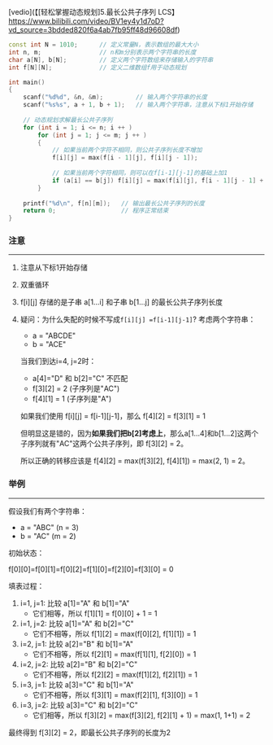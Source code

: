 [vedio](【[轻松掌握动态规划]5.最长公共子序列 LCS】https://www.bilibili.com/video/BV1ey4y1d7oD?vd_source=3bdded820f6a4ab7fb95ff48d96608df)

```cpp
const int N = 1010;      // 定义常量N，表示数组的最大大小
int n, m;                // n和m分别表示两个字符串的长度
char a[N], b[N];         // 定义两个字符数组来存储输入的字符串
int f[N][N];             // 定义二维数组f用于动态规划

int main()
{
    scanf("%d%d", &n, &m);         // 输入两个字符串的长度
    scanf("%s%s", a + 1, b + 1);   // 输入两个字符串，注意从下标1开始存储
    
    // 动态规划求解最长公共子序列
    for (int i = 1; i <= n; i ++ )
        for (int j = 1; j <= m; j ++ )
        {
            // 如果当前两个字符不相同，则公共子序列长度不增加
            f[i][j] = max(f[i - 1][j], f[i][j - 1]);
            
            // 如果当前两个字符相同，则可以在f[i-1][j-1]的基础上加1
            if (a[i] == b[j]) f[i][j] = max(f[i][j], f[i - 1][j - 1] + 1);
        }
    
    printf("%d\n", f[n][m]);   // 输出最长公共子序列的长度
    return 0;                  // 程序正常结束
}
```

### 注意
---
1. 注意从下标1开始存储
2. 双重循环
3. f\[i]\[j] 存储的是子串 a\[1...i] 和子串 b\[1...j] 的最长公共子序列长度

4. 疑问：为什么失配的时候不写成`f[i][j] =f[i-1][j-1]`?
		考虑两个字符串：
	
	- a = "ABCDE"
	- b = "ACE"
	
	当我们到达i=4, j=2时：
	- a\[4]="D" 和 b\[2]="C" 不匹配
	- f\[3]\[2] = 2 (子序列是"AC")
	- f\[4]\[1] = 1 (子序列是"A")
	
	如果我们使用 f\[i]\[j] = f\[i-1]\[j-1]，那么 f\[4]\[2] = f\[3]\[1] = 1
	
	但明显这是错的，因为**如果我们把b\[2]考虑上**，那么a\[1...4]和b\[1...2]这两个子序列就有"AC"这两个公共子序列，即 f\[3]\[2] = 2。
	
	所以正确的转移应该是 f\[4]\[2] = max(f\[3]\[2], f\[4]\[1]) = max(2, 1) = 2。
	

### 举例
---
假设我们有两个字符串：
- a = "ABC" (n = 3)
- b = "AC" (m = 2)

初始状态：

f\[0]\[0]=f\[0]\[1]=f\[0]\[2]=f\[1]\[0]=f\[2]\[0]=f\[3]\[0] = 0

填表过程：

1. i=1, j=1: 比较 a\[1]="A" 和 b\[1]="A"
    - 它们相等，所以 f\[1]\[1] = f\[0]\[0] + 1 = 1
2. i=1, j=2: 比较 a\[1]="A" 和 b\[2]="C"
    - 它们不相等，所以 f\[1]\[2] = max(f\[0]\[2], f\[1]\[1]) = 1
3. i=2, j=1: 比较 a\[2]="B" 和 b\[1]="A"
    - 它们不相等，所以 f\[2]\[1] = max(f\[1]\[1], f\[2]\[0]) = 1
4. i=2, j=2: 比较 a\[2]="B" 和 b\[2]="C"
    - 它们不相等，所以 f\[2]\[2] = max(f\[1]\[2], f\[2]\[1]) = 1
5. i=3, j=1: 比较 a\[3]="C" 和 b\[1]="A"
    - 它们不相等，所以 f\[3]\[1] = max(f\[2]\[1], f\[3]\[0]) = 1
6. i=3, j=2: 比较 a\[3]="C" 和 b\[2]="C"
    - 它们相等，所以 f\[3]\[2] = max(f\[3]\[2], f\[2]\[1] + 1) = max(1, 1+1) = 2

最终得到 f\[3]\[2] = 2，即最长公共子序列的长度为2